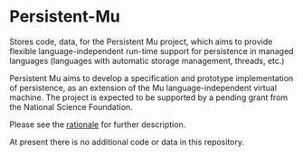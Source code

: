 # Persistent-Mu
Stores code, data, for the Persistent Mu project, which aims to provide flexible language-independent run-time support for persistence in managed languages (languages with automatic storage management, threads, etc.)

Persistent Mu aims to develop a specification and prototype implementation of persistence, as an extension of the Mu language-independent virtual machine.  The project is expected to be supported by a pending grant from the National Science Foundation.

Please see the [rationale](https://github.com/umass-moss-lab/persistent-mu/blob/master/RATIONALE.md) for further description.

At present there is no additional code or data in this repository.
